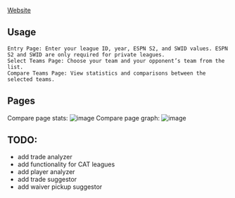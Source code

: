 [Website](https://fantasybballstats.com)

## Usage

    Entry Page: Enter your league ID, year, ESPN S2, and SWID values. ESPN S2 and SWID are only required for private leagues.
    Select Teams Page: Choose your team and your opponent’s team from the list.
    Compare Teams Page: View statistics and comparisons between the selected teams.
## Pages
Compare page stats:
    ![image](https://github.com/user-attachments/assets/c5549332-4456-4044-9171-506b33d8903a)
Compare page graph:
    ![image](https://github.com/user-attachments/assets/3476a0b4-611e-4300-8760-b1aed9b4d327)

## TODO:
- add trade analyzer
- add functionality for CAT leagues
- add player analyzer
- add trade suggestor
- add waiver pickup suggestor



